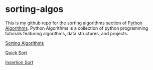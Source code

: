 # sorting-algos

This is my github repo for the sorting algorithms section of [Python Algorithms](pythonalgos.com). Python Algorithms is a collection of python programming tutorials featuring algorithms, data structures, and projects.

[Sorting Algorithms](https://pythonalgos.com/sorting-algorithms/)

[Quick Sort](https://pythonalgos.com/2021/08/04/quicksort/)

[Insertion Sort](https://pythonalgos.com/2021/08/22/insertion-sort/)
